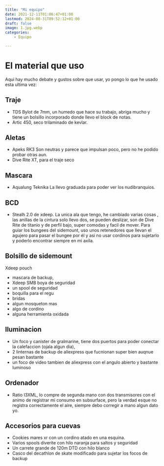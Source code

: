 ```yaml
---
title: "Mi equipo"
date: 2021-12-11T01:06:47+01:00
lastmod: 2024-08-31T09:52:12+01:00
draft: false
image: 1.jpg.webp
categories:
    - Equipo

---
```


# El material que uso
Aqui hay mucho debate y gustos sobre que usar, yo pongo lo que he usado esta ultima vez:

## Traje
 * TDS Bylot de 7mm, un humedo que hace su trabajo, abriga mucho y tiene un bolsillo incorporado donde llevo el block de notas.
 * Artic 450, seco trilaminado de kevlar.

## Aletas
* Apeks RK3 Son neutras y parece que impulsan poco, pero no he podido probar otras aun.
* Dive Rite XT, para el traje seco

## Mascara
* Aqualung Teknika La llevo graduada para poder ver los nudibranquios.

## BCD
* Stealh 2.0 de xdeep. La unica ala que tengo, he cambiado varias cosas , las anillas de la cintura solo llevo dos, se pueden deslizar, son de Dive Rite de titanio y de perfil bajo, super comodas y facil de mover. Para guiar los bungees del sidemount, uso unos retenedores que llevan el agujero para pasar el bungee por él y asi no usar cordinos para sujetarlo y poderlo encontrar siempre en mi axila.

## Bolsillo de sidemount
Xdeep pouch
* mascara de backup, 
* Xdeep SMB boya de seguridad
* un spool de seguridad 
* boquilla para el regu
* bridas
* algun mosqueton mas
* algo de cordino
* alguna herramienta oxidada


## Iluminacion
* Un foco y canister de gralmarine, tiene dos puertos para poder conectar la calefaccion (ojala algun dia),
* 2 linternas de backup de aliexpress que fucnionan super bien auqnue pesan bastante
* un foco de video tambien de aliexpress con el angulo abierto y bastante luminoso

## Ordenador
* Ratio I3XML, lo compre de segunda mano con dos transmisores con el animo de registrar mi consumo en subsurface, pero la verdad esque no registra correctamente el aire, siempre debo corregir a mano algun dato yo.

## Accesorios para cuevas
* Cookies mares xr con un cordino atado en una esquina.
* Varios spools diverite con hilo naranja para saltos y seguridad
* Un carrete grande de 120m DTD con hilo blanco
* Casco del decathlon de skate modificado para sujetar los focos de backup


